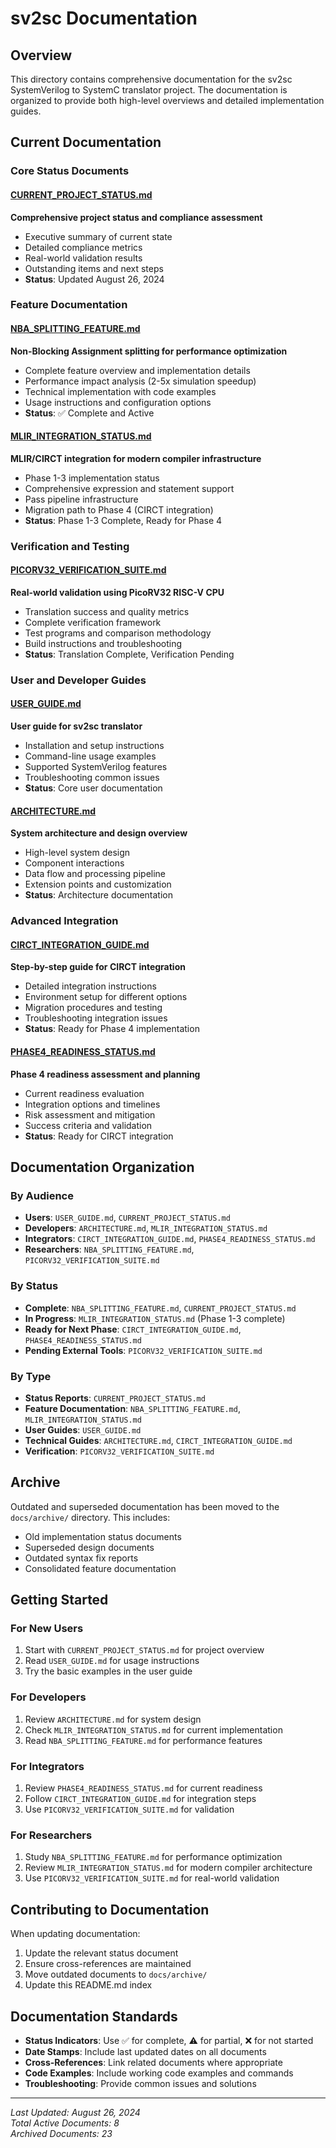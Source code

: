 # sv2sc Documentation

## Overview

This directory contains comprehensive documentation for the sv2sc SystemVerilog to SystemC translator project. The documentation is organized to provide both high-level overviews and detailed implementation guides.

## Current Documentation

### **Core Status Documents**

#### [CURRENT_PROJECT_STATUS.md](CURRENT_PROJECT_STATUS.md)
**Comprehensive project status and compliance assessment**
- Executive summary of current state
- Detailed compliance metrics
- Real-world validation results
- Outstanding items and next steps
- **Status**: Updated August 26, 2024

### **Feature Documentation**

#### [NBA_SPLITTING_FEATURE.md](NBA_SPLITTING_FEATURE.md)
**Non-Blocking Assignment splitting for performance optimization**
- Complete feature overview and implementation details
- Performance impact analysis (2-5x simulation speedup)
- Technical implementation with code examples
- Usage instructions and configuration options
- **Status**: ✅ Complete and Active

#### [MLIR_INTEGRATION_STATUS.md](MLIR_INTEGRATION_STATUS.md)
**MLIR/CIRCT integration for modern compiler infrastructure**
- Phase 1-3 implementation status
- Comprehensive expression and statement support
- Pass pipeline infrastructure
- Migration path to Phase 4 (CIRCT integration)
- **Status**: Phase 1-3 Complete, Ready for Phase 4

### **Verification and Testing**

#### [PICORV32_VERIFICATION_SUITE.md](PICORV32_VERIFICATION_SUITE.md)
**Real-world validation using PicoRV32 RISC-V CPU**
- Translation success and quality metrics
- Complete verification framework
- Test programs and comparison methodology
- Build instructions and troubleshooting
- **Status**: Translation Complete, Verification Pending

### **User and Developer Guides**

#### [USER_GUIDE.md](USER_GUIDE.md)
**User guide for sv2sc translator**
- Installation and setup instructions
- Command-line usage examples
- Supported SystemVerilog features
- Troubleshooting common issues
- **Status**: Core user documentation

#### [ARCHITECTURE.md](ARCHITECTURE.md)
**System architecture and design overview**
- High-level system design
- Component interactions
- Data flow and processing pipeline
- Extension points and customization
- **Status**: Architecture documentation

### **Advanced Integration**

#### [CIRCT_INTEGRATION_GUIDE.md](CIRCT_INTEGRATION_GUIDE.md)
**Step-by-step guide for CIRCT integration**
- Detailed integration instructions
- Environment setup for different options
- Migration procedures and testing
- Troubleshooting integration issues
- **Status**: Ready for Phase 4 implementation

#### [PHASE4_READINESS_STATUS.md](PHASE4_READINESS_STATUS.md)
**Phase 4 readiness assessment and planning**
- Current readiness evaluation
- Integration options and timelines
- Risk assessment and mitigation
- Success criteria and validation
- **Status**: Ready for CIRCT integration

## Documentation Organization

### **By Audience**
- **Users**: `USER_GUIDE.md`, `CURRENT_PROJECT_STATUS.md`
- **Developers**: `ARCHITECTURE.md`, `MLIR_INTEGRATION_STATUS.md`
- **Integrators**: `CIRCT_INTEGRATION_GUIDE.md`, `PHASE4_READINESS_STATUS.md`
- **Researchers**: `NBA_SPLITTING_FEATURE.md`, `PICORV32_VERIFICATION_SUITE.md`

### **By Status**
- **Complete**: `NBA_SPLITTING_FEATURE.md`, `CURRENT_PROJECT_STATUS.md`
- **In Progress**: `MLIR_INTEGRATION_STATUS.md` (Phase 1-3 complete)
- **Ready for Next Phase**: `CIRCT_INTEGRATION_GUIDE.md`, `PHASE4_READINESS_STATUS.md`
- **Pending External Tools**: `PICORV32_VERIFICATION_SUITE.md`

### **By Type**
- **Status Reports**: `CURRENT_PROJECT_STATUS.md`
- **Feature Documentation**: `NBA_SPLITTING_FEATURE.md`, `MLIR_INTEGRATION_STATUS.md`
- **User Guides**: `USER_GUIDE.md`
- **Technical Guides**: `ARCHITECTURE.md`, `CIRCT_INTEGRATION_GUIDE.md`
- **Verification**: `PICORV32_VERIFICATION_SUITE.md`

## Archive

Outdated and superseded documentation has been moved to the `docs/archive/` directory. This includes:
- Old implementation status documents
- Superseded design documents
- Outdated syntax fix reports
- Consolidated feature documentation

## Getting Started

### **For New Users**
1. Start with `CURRENT_PROJECT_STATUS.md` for project overview
2. Read `USER_GUIDE.md` for usage instructions
3. Try the basic examples in the user guide

### **For Developers**
1. Review `ARCHITECTURE.md` for system design
2. Check `MLIR_INTEGRATION_STATUS.md` for current implementation
3. Read `NBA_SPLITTING_FEATURE.md` for performance features

### **For Integrators**
1. Review `PHASE4_READINESS_STATUS.md` for current readiness
2. Follow `CIRCT_INTEGRATION_GUIDE.md` for integration steps
3. Use `PICORV32_VERIFICATION_SUITE.md` for validation

### **For Researchers**
1. Study `NBA_SPLITTING_FEATURE.md` for performance optimization
2. Review `MLIR_INTEGRATION_STATUS.md` for modern compiler architecture
3. Use `PICORV32_VERIFICATION_SUITE.md` for real-world validation

## Contributing to Documentation

When updating documentation:
1. Update the relevant status document
2. Ensure cross-references are maintained
3. Move outdated documents to `docs/archive/`
4. Update this README.md index

## Documentation Standards

- **Status Indicators**: Use ✅ for complete, ⚠️ for partial, ❌ for not started
- **Date Stamps**: Include last updated dates on all documents
- **Cross-References**: Link related documents where appropriate
- **Code Examples**: Include working code examples and commands
- **Troubleshooting**: Provide common issues and solutions

---

*Last Updated: August 26, 2024*  
*Total Active Documents: 8*  
*Archived Documents: 23*
